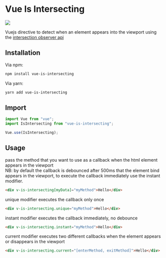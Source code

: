 # Vue Is Intersecting

<a href="https://vuejs.org/"><img src="https://img.shields.io/badge/vue-2.6-brightgreen"/></a>

Vuejs directive to detect when an element appears into the viewport using the <a href="https://developer.mozilla.org/en-US/docs/Web/API/Intersection_Observer_API">intersection observer api</a>

## Installation

Via npm:

```bash
npm install vue-is-intersecting
```

Via yarn:

```bash
yarn add vue-is-intersecting
```

## Import

```js
import Vue from "vue";
import IsIntersecting from "vue-is-intersecting";

Vue.use(IsIntersecting);
```

## Usage

pass the method that you want to use as a callback when the html element appears in the viewport<br />
NB: by default the callback is debounced after 500ms that the element bind appears in the viewport, to execute the callback immediately use the instant modifier.

```html
<div v-is-intersecting[myData]="myMethod">Hello</div>
```

unique modifier executes the callback only once

```html
<div v-is-intersecting.unique="myMethod">Hello</div>
```

instant modifier executes the callback immediately, no debounce

```html
<div v-is-intersecting.instant="myMethod">Hello</div>
```

current modifier executes two different callbacks when the element appears or disappears in the viewport

```html
<div v-is-intersecting.current="[enterMethod, exitMethod]">Hello</div>
```
